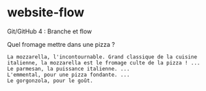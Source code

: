 # website-flow
Git/GitHub 4 : Branche et flow

Quel fromage mettre dans une pizza ?

    La mozzarella, l'incontournable. Grand classique de la cuisine italienne, la mozzarella est le fromage culte de la pizza ! ...
    Le parmesan, la puissance italienne. ...
    L'emmental, pour une pizza fondante. ...
    Le gorgonzola, pour le goût.